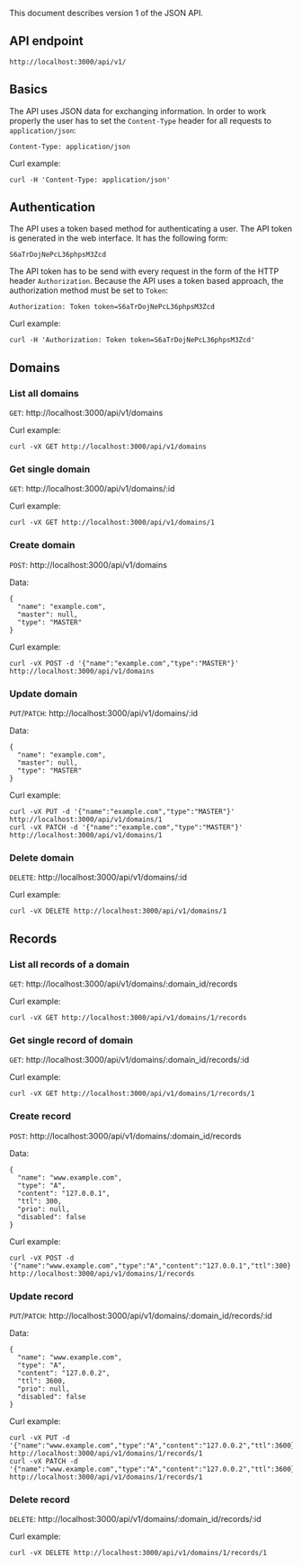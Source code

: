 This document describes version 1 of the JSON API.

## API endpoint

    http://localhost:3000/api/v1/

## Basics

The API uses JSON data for exchanging information. In order to work properly the
user has to set the `Content-Type` header for all requests to
`application/json`:

    Content-Type: application/json

Curl example:

    curl -H 'Content-Type: application/json'

## Authentication

The API uses a token based method for authenticating a user. The API token is
generated in the web interface. It has the following form:

    S6aTrDojNePcL36phpsM3Zcd

The API token has to be send with every request in the form of the HTTP header
`Authorization`. Because the API uses a token based approach, the authorization
method must be set to `Token`:

    Authorization: Token token=S6aTrDojNePcL36phpsM3Zcd

Curl example:

    curl -H 'Authorization: Token token=S6aTrDojNePcL36phpsM3Zcd'

## Domains

### List all domains

`GET`: http://localhost:3000/api/v1/domains

Curl example:

    curl -vX GET http://localhost:3000/api/v1/domains

### Get single domain

`GET`: http://localhost:3000/api/v1/domains/:id

Curl example:

    curl -vX GET http://localhost:3000/api/v1/domains/1

### Create domain

`POST`: http://localhost:3000/api/v1/domains

Data:

    {
      "name": "example.com",
      "master": null,
      "type": "MASTER"
    }

Curl example:

    curl -vX POST -d '{"name":"example.com","type":"MASTER"}' http://localhost:3000/api/v1/domains

### Update domain

`PUT`/`PATCH`: http://localhost:3000/api/v1/domains/:id

Data:

    {
      "name": "example.com",
      "master": null,
      "type": "MASTER"
    }

Curl example:

    curl -vX PUT -d '{"name":"example.com","type":"MASTER"}' http://localhost:3000/api/v1/domains/1
    curl -vX PATCH -d '{"name":"example.com","type":"MASTER"}' http://localhost:3000/api/v1/domains/1

### Delete domain

`DELETE`: http://localhost:3000/api/v1/domains/:id

Curl example:

    curl -vX DELETE http://localhost:3000/api/v1/domains/1

## Records

### List all records of a domain

`GET`: http://localhost:3000/api/v1/domains/:domain_id/records

Curl example:

    curl -vX GET http://localhost:3000/api/v1/domains/1/records

### Get single record of domain

`GET`: http://localhost:3000/api/v1/domains/:domain_id/records/:id

Curl example:

    curl -vX GET http://localhost:3000/api/v1/domains/1/records/1

### Create record

`POST`: http://localhost:3000/api/v1/domains/:domain_id/records

Data:

    {
      "name": "www.example.com",
      "type": "A",
      "content": "127.0.0.1",
      "ttl": 300,
      "prio": null,
      "disabled": false
    }

Curl example:

    curl -vX POST -d '{"name":"www.example.com","type":"A","content":"127.0.0.1","ttl":300}' http://localhost:3000/api/v1/domains/1/records

### Update record

`PUT`/`PATCH`: http://localhost:3000/api/v1/domains/:domain_id/records/:id

Data:

    {
      "name": "www.example.com",
      "type": "A",
      "content": "127.0.0.2",
      "ttl": 3600,
      "prio": null,
      "disabled": false
    }

Curl example:

    curl -vX PUT -d '{"name":"www.example.com","type":"A","content":"127.0.0.2","ttl":3600}' http://localhost:3000/api/v1/domains/1/records/1
    curl -vX PATCH -d '{"name":"www.example.com","type":"A","content":"127.0.0.2","ttl":3600}' http://localhost:3000/api/v1/domains/1/records/1

### Delete record

`DELETE`: http://localhost:3000/api/v1/domains/:domain_id/records/:id

Curl example:

    curl -vX DELETE http://localhost:3000/api/v1/domains/1/records/1
